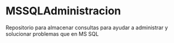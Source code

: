 # MSSQLAdministracion
Repositorio para almacenar consultas para ayudar a administrar y solucionar problemas que en MS SQL
